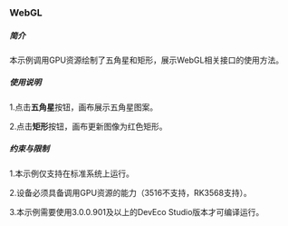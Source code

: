 ### WebGL

##### 简介

本示例调用GPU资源绘制了五角星和矩形，展示WebGL相关接口的使用方法。

##### 使用说明

1.点击**五角星**按钮，画布展示五角星图案。

2.点击**矩形**按钮，画布更新图像为红色矩形。

##### 约束与限制

1.本示例仅支持在标准系统上运行。

2.设备必须具备调用GPU资源的能力（3516不支持，RK3568支持）。

3.本示例需要使用3.0.0.901及以上的DevEco Studio版本才可编译运行。